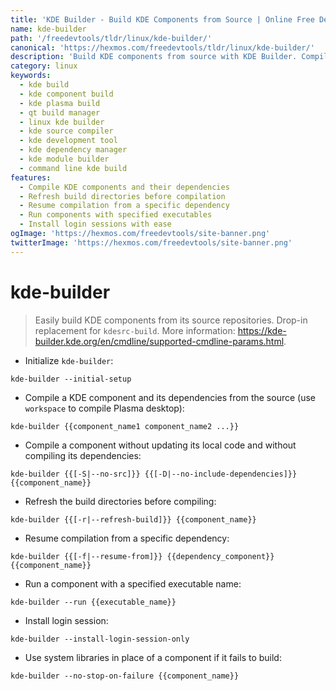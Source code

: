 ```yaml
---
title: 'KDE Builder - Build KDE Components from Source | Online Free DevTools by Hexmos'
name: kde-builder
path: '/freedevtools/tldr/linux/kde-builder/'
canonical: 'https://hexmos.com/freedevtools/tldr/linux/kde-builder/'
description: 'Build KDE components from source with KDE Builder. Compile Plasma desktop, manage dependencies, and refresh build directories using command line. Free online tool, no registration required.'
category: linux
keywords:
  - kde build
  - kde component build
  - kde plasma build
  - qt build manager
  - linux kde builder
  - kde source compiler
  - kde development tool
  - kde dependency manager
  - kde module builder
  - command line kde build
features:
  - Compile KDE components and their dependencies
  - Refresh build directories before compilation
  - Resume compilation from a specific dependency
  - Run components with specified executables
  - Install login sessions with ease
ogImage: 'https://hexmos.com/freedevtools/site-banner.png'
twitterImage: 'https://hexmos.com/freedevtools/site-banner.png'
---
```


# kde-builder

> Easily build KDE components from its source repositories.
> Drop-in replacement for `kdesrc-build`.
> More information: <https://kde-builder.kde.org/en/cmdline/supported-cmdline-params.html>.

- Initialize `kde-builder`:

`kde-builder --initial-setup`

- Compile a KDE component and its dependencies from the source (use `workspace` to compile Plasma desktop):

`kde-builder {{component_name1 component_name2 ...}}`

- Compile a component without updating its local code and without compiling its dependencies:

`kde-builder {{[-S|--no-src]}} {{[-D|--no-include-dependencies]}} {{component_name}}`

- Refresh the build directories before compiling:

`kde-builder {{[-r|--refresh-build]}} {{component_name}}`

- Resume compilation from a specific dependency:

`kde-builder {{[-f|--resume-from]}} {{dependency_component}} {{component_name}}`

- Run a component with a specified executable name:

`kde-builder --run {{executable_name}}`

- Install login session:

`kde-builder --install-login-session-only`

- Use system libraries in place of a component if it fails to build:

`kde-builder --no-stop-on-failure {{component_name}}`
